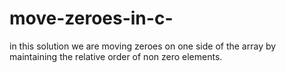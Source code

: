 # move-zeroes-in-c-
in this solution we are moving  zeroes on one side of the array by maintaining the relative order of non zero elements.
